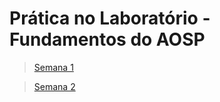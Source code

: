 # Prática no Laboratório - Fundamentos do AOSP  

> [Semana 1](https://github.com/andersonsoa/fundamentos-aosp/blob/main/semana-1.md)

> [Semana 2](https://github.com/andersonsoa/fundamentos-aosp/blob/main/semana-2.md)
